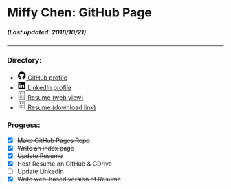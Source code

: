 # Miffy Chen: GitHub Page
##### (Last updated: 2018/10/21)
---

### Directory:
* <a href="https://github.com/miffycs/">
  <img src="https://github.com/miffycs/miffycs.github.io/blob/master/image/icon_github_30.png" alt="GitHub" width=20 height=20>
  GitHub profile</a>
* <a href="https://www.linkedin.com/in/miffychen/">
  <img src="https://github.com/miffycs/miffycs.github.io/blob/master/image/icon_linkedin_30.png" alt="LinkedIn" width=20 height=20>
  LinkedIn profile</a>
* <a href="https://miffycs.github.io/resume.html">
  <img src="https://github.com/miffycs/miffycs.github.io/blob/master/image/icon_resume_30.png" alt="Resume (web)" width=20 height=20>
  Resume (web view)</a>
* <a href="https://miffycs.github.io/resume_preview.html">
  <img src="https://github.com/miffycs/miffycs.github.io/blob/master/image/icon_resume_30.png" alt="Resume (download)" width=20 height=20>
  Resume (download link)</a>

### Progress:
* [X] ~~Make GitHub Pages Repo~~
* [X] ~~Write an index page~~
* [X] ~~Update Resume~~
* [X] ~~Host Resume on GitHub & GDrive~~
* [ ] Update LinkedIn
* [X] ~~Write web-based version of Resume~~
